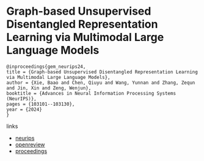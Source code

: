 # Graph-based Unsupervised Disentangled Representation Learning via Multimodal Large Language Models

```
@inproceedings{gem_neurips24,
title = {Graph-based Unsupervised Disentangled Representation Learning via Multimodal Large Language Models},
author = {Xie, Baao and Chen, Qiuyu and Wang, Yunnan and Zhang, Zequn and Jin, Xin and Zeng, Wenjun},
booktitle = {Advances in Neural Information Processing Systems (NeurIPS)},
pages = {103101--103130},
year = {2024}
}
```

links
- [neurips](https://nips.cc/Conferences/2024/Schedule?showEvent=94595)
- [openreview](https://openreview.net/forum?id=a1wf2N967T)
- [proceedings](https://papers.nips.cc//paper_files/paper/2024/hash/bac4d92b3f6decfe47eab9a5893dd1f6-Abstract-Conference.html)
